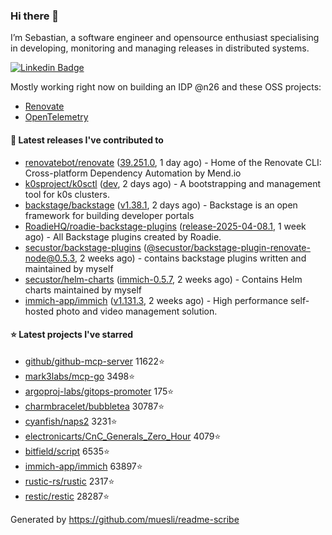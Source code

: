 ### Hi there 👋

I’m Sebastian, a software engineer and opensource enthusiast specialising in developing, monitoring and managing releases in distributed systems.    

[![Linkedin Badge](https://img.shields.io/badge/-LinkedIn-blue?style=flat&logo=Linkedin&logoColor=white&link=https://www.linkedin.com/in/sebastian-poxhofer/)](https://www.linkedin.com/in/sebastian-poxhofer/)

Mostly working right now on building an IDP @n26 and these OSS projects:
- [Renovate](https://github.com/renovatebot/renovate)
- [OpenTelemetry](https://github.com/open-telemetry)



#### 🚀 Latest releases I've contributed to

- [renovatebot/renovate](https://github.com/renovatebot/renovate) ([39.251.0](https://github.com/renovatebot/renovate/releases/tag/39.251.0), 1 day ago) - Home of the Renovate CLI: Cross-platform Dependency Automation by Mend.io
- [k0sproject/k0sctl](https://github.com/k0sproject/k0sctl) ([dev](https://github.com/k0sproject/k0sctl/releases/tag/dev), 2 days ago) - A bootstrapping and management tool for k0s clusters.
- [backstage/backstage](https://github.com/backstage/backstage) ([v1.38.1](https://github.com/backstage/backstage/releases/tag/v1.38.1), 2 days ago) - Backstage is an open framework for building developer portals
- [RoadieHQ/roadie-backstage-plugins](https://github.com/RoadieHQ/roadie-backstage-plugins) ([release-2025-04-08.1](https://github.com/RoadieHQ/roadie-backstage-plugins/releases/tag/release-2025-04-08.1), 1 week ago) - All Backstage plugins created by Roadie.
- [secustor/backstage-plugins](https://github.com/secustor/backstage-plugins) ([@secustor/backstage-plugin-renovate-node@0.5.3](https://github.com/secustor/backstage-plugins/releases/tag/%40secustor/backstage-plugin-renovate-node%400.5.3), 2 weeks ago) - contains backstage plugins written and maintained by myself
- [secustor/helm-charts](https://github.com/secustor/helm-charts) ([immich-0.5.7](https://github.com/secustor/helm-charts/releases/tag/immich-0.5.7), 2 weeks ago) - Contains Helm charts maintained by myself
- [immich-app/immich](https://github.com/immich-app/immich) ([v1.131.3](https://github.com/immich-app/immich/releases/tag/v1.131.3), 2 weeks ago) - High performance self-hosted photo and video management solution.

#### ⭐ Latest projects I've starred

- [github/github-mcp-server](https://github.com/github/github-mcp-server) 11622⭐
- [mark3labs/mcp-go](https://github.com/mark3labs/mcp-go) 3498⭐
- [argoproj-labs/gitops-promoter](https://github.com/argoproj-labs/gitops-promoter) 175⭐
- [charmbracelet/bubbletea](https://github.com/charmbracelet/bubbletea) 30787⭐
- [cyanfish/naps2](https://github.com/cyanfish/naps2) 3231⭐
- [electronicarts/CnC_Generals_Zero_Hour](https://github.com/electronicarts/CnC_Generals_Zero_Hour) 4079⭐
- [bitfield/script](https://github.com/bitfield/script) 6535⭐
- [immich-app/immich](https://github.com/immich-app/immich) 63897⭐
- [rustic-rs/rustic](https://github.com/rustic-rs/rustic) 2317⭐
- [restic/restic](https://github.com/restic/restic) 28287⭐



Generated by https://github.com/muesli/readme-scribe
